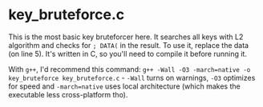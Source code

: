 # key_bruteforce.c

This is the most basic key bruteforcer here. It searches all keys with L2 algorithm and checks for `; DATA(` in the result. To use it, replace the data (on line 5). It's written in C, so you'll need to compile it before running it.

With `g++`, I'd recommend this command: `g++ -Wall -O3 -march=native -o key_bruteforce key_bruteforce.c` - `-Wall` turns on warnings, `-O3` optimizes for speed and `-march=native` uses local architecture (which makes the executable less cross-platform tho).
